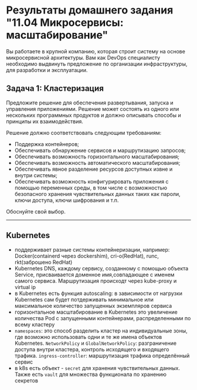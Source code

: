 
# Результаты домашнего задания "11.04 Микросервисы: масштабирование"

Вы работаете в крупной компанию, которая строит систему на основе микросервисной архитектуры.
Вам как DevOps специалисту необходимо выдвинуть предложение по организации инфраструктуры, для разработки и эксплуатации.

## Задача 1: Кластеризация

Предложите решение для обеспечения развертывания, запуска и управления приложениями.
Решение может состоять из одного или нескольких программных продуктов и должно описывать способы и принципы их взаимодействия.

Решение должно соответствовать следующим требованиям:

- Поддержка контейнеров;
- Обеспечивать обнаружение сервисов и маршрутизацию запросов;
- Обеспечивать возможность горизонтального масштабирования;
- Обеспечивать возможность автоматического масштабирования;
- Обеспечивать явное разделение ресурсов доступных извне и внутри системы;
- Обеспечивать возможность конфигурировать приложения с помощью переменных среды, в том числе с возможностью безопасного хранения чувствительных данных таких как пароли, ключи доступа, ключи шифрования и т.п.

Обоснуйте свой выбор.

---

## **Kubernetes**

- поддерживает разные системы контейнеризации, например: Docker(containerd через dockershim), cri-o(RedHat), runc, rkt(заброшено RedHat)
- Kubernetes DNS, каждому сервису, созданному с помощью объекта Service, присваивается доменное имя,совпадающее с именем самого сервиса. Маршрутизация происходт через kube-proxy и virtual ip
- в Kubernetes есть функция autoscaling: в зависимости от нагрузки Kubernetes сам будет потдерживать минимальное или максимальное количество запущенных экземпляров сервиса
- горизонтальное масштабирование в  Kubernetes это увеличение количества Pod с запущенными контейнерами, распределенными по всему кластеру
- `namespaces`: это способ разделить кластер на индивидуальные зоны, где возможно использовать одни и те же имена объектов Kubernetes. `NetworkPolicy` и `GlobalNetworkPolicy`: разграничение доступа внутри кластера, контроль исходящего и входящего трафика. `ingress-controller`: маршрутизация трафика определённый сервис
- в k8s есть объект - `secret` для хранения чувствительных данных. Также есть `vault` для множества функционала по хранению секретов
